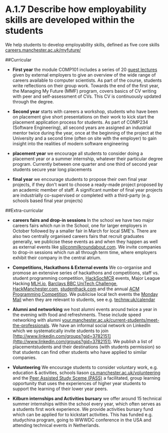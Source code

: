 # A.1.7 Describe how employability skills are developed within the students

We help students to develop employability skills, defined as five core skills  [careers.manchester.ac.uk/myfuture/](http://www.careers.manchester.ac.uk/myfuture/)

##Curricular

* **First year** the module COMP101 includes a series of 20 [guest lectures](http://www.cs.manchester.ac.uk/industry/guest-lectures/) given by external employers to give an overview of the wide range of careers available to computer scientists. As part of the course, students write reflections on their group work. Towards the end of the first year, the Managing My Future (MMF) program, covers basics of CV writing with peer and self-assessment of CVs. This CV is continuously updated through the degree.

* **Second year** starts  with careers a workshop, students who have been on placement give short presentations on their work to kick start the placement application process for students. As part of COMP234 (Software Engineering), all second years are assigned an industrial mentor twice during the year, once at the beginning of the project at the University and a second time (often on site with the employer) to gain insight into the realities of modern software engineering

* **placement year** we encourage all students to consider doing a placement year or a summer internship, whatever their particular degree program. Currently between one quarter and one third of second year students secure year long placements

* **final year** we encourage students to propose their own final year projects, if they don't want to choose a ready-made project proposed by an academic member of staff.  A significant number of final year projects are industrially co-supervised or completed with a third-party (e.g. schools based final year projects)

##Extra-curricular

* **careers fairs and drop-in sessions** In the school we have two major careers fairs which run in the School, one for larger employers in October followed by a smaller fair in March for local SME's. There are also two centrally organised careers fairs that recruit graduates generally, we publicise these events as and when they happen as well as external events like [siliconmilkroundabout.com](http://www.siliconmilkroundabout.com). We invite companies to drop-in sessions which run all through term time, where employers exhibit their company in the central atrium.

* **Competitions, Hackathons & External events** We co-organise and promose an extensive series of hackathons and competitions, staff vs. student programming competition, [HackSocMCR](https://twitter.com/hacksocmcr) events, Major League Hacking [MLH.io](http://MLH.io), [Barclays BBC UniTech Challenge](http://www.cs.manchester.ac.uk/about-us/news-and-events/full-article/?articleid=3454), [HackManchester.com](http://www.hackmanchester.com), [studenthack.com](http://www.studenthack.com) and the annual [ACM Programming Competition](https://en.wikipedia.org/wiki/ACM_International_Collegiate_Programming_Contest). We publicise local tech events the [Monday Mail](http://studentnet.cs.manchester.ac.uk/ugt/mondaymail/) when they are relevant to students, see e.g. [technw.uk/calendar](http://technw.uk/calendar)


* **Alumni and networking**  we host alumni events around twice a year in the evening with food and refreshments. These include speed networking with alumni [your.manchester.ac.uk/current-students/meet-the-professionals](http://your.manchester.ac.uk/current-students/meet-the-professionals). We have an informal social network on LinkedIn which we systematically invite students to join [http://www.linkedin.com/groups?gid=3782151](http://www.linkedin.com/groups?gid=3782151). We publish a list of placementstudents and their destinations (with students permission) so that students can find other students who have applied to similar companies.

* **Volunteering** We encourage students to consider voluntary work, e.g. education & activities, schools liason [cs.manchester.ac.uk/volunteering](http://studentnet.cs.manchester.ac.uk/volunteering) and the [Peer Assisted Study Sceme (PASS)](http://www.pass.manchester.ac.uk) a facilitated, group learning opportunity that uses the experiences of higher year students to support the learning of their lower year peers.
* **Kilburn internships and Activities bursary** we offer around 15 technical summer internships within the school every year, which often serves as a students first work experience. We provide activities bursary fund which can be applied for to kickstart activities. This has funded e.g. studychina program, going to WWWDC conference in the USA and attending technical events in Netherlands.

